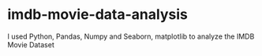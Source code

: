 # imdb-movie-data-analysis
I used Python, Pandas, Numpy and Seaborn, matplotlib to analyze the IMDB Movie Dataset
